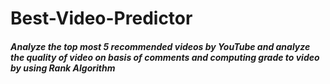 # Best-Video-Predictor
##### Analyze the top most 5 recommended videos by YouTube and analyze the quality of video on basis of comments and computing grade to video by using Rank Algorithm
